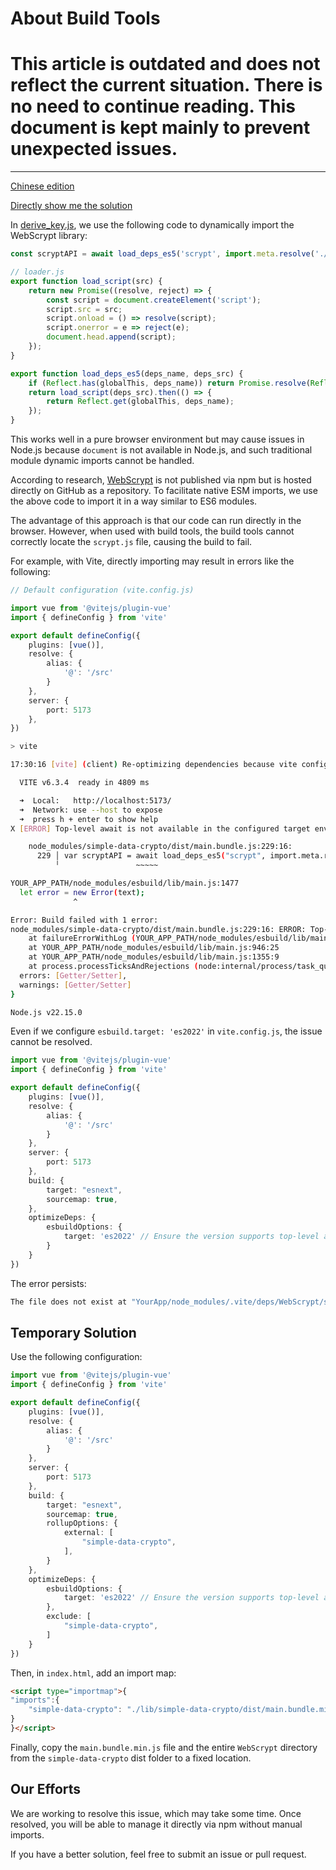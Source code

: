 # About Build Tools

# This article is outdated and does not reflect the current situation. There is no need to continue reading. This document is kept mainly to prevent unexpected issues.

---

[Chinese edition](./about-build-tools.zh-CN.md)

[Directly show me the solution](#temporary-solution)

In [derive_key.js](../../impl/JavaScript/lib/src/derive_key.js), we use the following code to dynamically import the WebScrypt library:

```javascript
const scryptAPI = await load_deps_es5('scrypt', import.meta.resolve('./WebScrypt/scrypt.js'));
```

```javascript
// loader.js
export function load_script(src) {
    return new Promise((resolve, reject) => {
        const script = document.createElement('script');
        script.src = src;
        script.onload = () => resolve(script);
        script.onerror = e => reject(e);
        document.head.append(script);
    });
}

export function load_deps_es5(deps_name, deps_src) {
    if (Reflect.has(globalThis, deps_name)) return Promise.resolve(Reflect.get(globalThis, deps_name));
    return load_script(deps_src).then(() => {
        return Reflect.get(globalThis, deps_name);
    });
}
```

This works well in a pure browser environment but may cause issues in Node.js because `document` is not available in Node.js, and such traditional module dynamic imports cannot be handled.

According to research, [WebScrypt](https://github.com/EtherDream/WebScrypt) is not published via npm but is hosted directly on GitHub as a repository. To facilitate native ESM imports, we use the above code to import it in a way similar to ES6 modules.

The advantage of this approach is that our code can run directly in the browser. However, when used with build tools, the build tools cannot correctly locate the `scrypt.js` file, causing the build to fail.

For example, with Vite, directly importing may result in errors like the following:

```ts
// Default configuration (vite.config.js)

import vue from '@vitejs/plugin-vue'
import { defineConfig } from 'vite'

export default defineConfig({
    plugins: [vue()],
    resolve: {
        alias: {
            '@': '/src'
        }
    },
    server: {
        port: 5173
    },
})
```

```bash
> vite

17:30:16 [vite] (client) Re-optimizing dependencies because vite config has changed

  VITE v6.3.4  ready in 4809 ms

  ➜  Local:   http://localhost:5173/
  ➜  Network: use --host to expose
  ➜  press h + enter to show help
X [ERROR] Top-level await is not available in the configured target environment ("chrome87", "edge88", "es2020", "firefox78", "safari14" + 2 overrides)

    node_modules/simple-data-crypto/dist/main.bundle.js:229:16:
      229 │ var scryptAPI = await load_deps_es5("scrypt", import.meta.resolve("./WebScrypt/scrypt.js"));
          ╵                 ~~~~~

YOUR_APP_PATH/node_modules/esbuild/lib/main.js:1477
  let error = new Error(text);
              ^

Error: Build failed with 1 error:
node_modules/simple-data-crypto/dist/main.bundle.js:229:16: ERROR: Top-level await is not available in the configured target environment ("chrome87", "edge88", "es2020", "firefox78", "safari14" + 2 overrides)
    at failureErrorWithLog (YOUR_APP_PATH/node_modules/esbuild/lib/main.js:1477:15)   
    at YOUR_APP_PATH/node_modules/esbuild/lib/main.js:946:25
    at YOUR_APP_PATH/node_modules/esbuild/lib/main.js:1355:9
    at process.processTicksAndRejections (node:internal/process/task_queues:105:5) {
  errors: [Getter/Setter],
  warnings: [Getter/Setter]
}

Node.js v22.15.0
```

Even if we configure `esbuild.target: 'es2022'` in `vite.config.js`, the issue cannot be resolved.

```ts
import vue from '@vitejs/plugin-vue'
import { defineConfig } from 'vite'

export default defineConfig({
    plugins: [vue()],
    resolve: {
        alias: {
            '@': '/src'
        }
    },
    server: {
        port: 5173
    },
    build: {
        target: "esnext",
        sourcemap: true,
    },
    optimizeDeps: {
        esbuildOptions: {
            target: 'es2022' // Ensure the version supports top-level await
        }
    }
})
```

The error persists:

```bash
The file does not exist at "YourApp/node_modules/.vite/deps/WebScrypt/scrypt.js" which is in the optimize deps directory. The dependency might be incompatible with the dep optimizer. Try adding it to `optimizeDeps.exclude`.
```

## Temporary Solution

Use the following configuration:

```ts
import vue from '@vitejs/plugin-vue'
import { defineConfig } from 'vite'

export default defineConfig({
    plugins: [vue()],
    resolve: {
        alias: {
            '@': '/src'
        }
    },
    server: {
        port: 5173
    },
    build: {
        target: "esnext",
        sourcemap: true,
        rollupOptions: {
            external: [
                "simple-data-crypto",
            ],
        }
    },
    optimizeDeps: {
        esbuildOptions: {
            target: 'es2022' // Ensure the version supports top-level await
        },
        exclude: [
            "simple-data-crypto",
        ]
    }
})
```

Then, in `index.html`, add an import map:

```html
<script type="importmap">{
"imports":{
    "simple-data-crypto": "./lib/simple-data-crypto/dist/main.bundle.min.js"
}
}</script>
```

Finally, copy the `main.bundle.min.js` file and the entire `WebScrypt` directory from the `simple-data-crypto` dist folder to a fixed location.

## Our Efforts

We are working to resolve this issue, which may take some time. Once resolved, you will be able to manage it directly via npm without manual imports.

If you have a better solution, feel free to submit an issue or pull request.